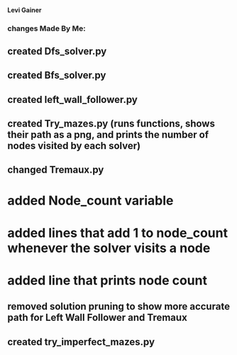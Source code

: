 #### Levi Gainer

### changes Made By Me:

## created Dfs_solver.py
## created Bfs_solver.py
## created left_wall_follower.py
## created Try_mazes.py (runs functions, shows their path as a png, and prints the number of nodes visited by each solver)
## changed Tremaux.py
# added Node_count variable 
# added lines that add 1 to node_count whenever the solver visits a node
# added line that prints node count
## removed solution pruning to show more accurate path for Left Wall Follower and Tremaux
## created try_imperfect_mazes.py